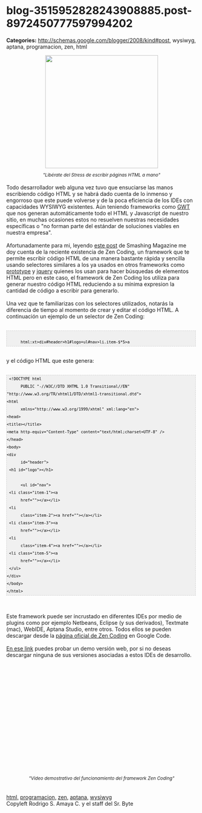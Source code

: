 # blog-3515952828243908885.post-8972450777597994202

**Categories:** http://schemas.google.com/blogger/2008/kind#post, wysiwyg, aptana, programacion, zen, html

<div style="text-align: center;"><a onblur="try
      {parent.deselectBloggerImageGracefully();} catch(e) {}"
      href="http://3.bp.blogspot.com/_jH77WNrMVRA/Sx8EzahcduI/AAAAAAAAGII/rnNPT-vXtq0/s1600-h/zen.jpg"><img
      style="margin: 0px auto 10px; display: block; text-align: center; cursor: pointer; width:
      298px; height: 298px;"
      src="http://3.bp.blogspot.com/_jH77WNrMVRA/Sx8EzahcduI/AAAAAAAAGII/rnNPT-vXtq0/s400/zen.jpg"
      alt="" id="BLOGGER_PHOTO_ID_5413050558462064354" border="0" /></a><span
      style="font-size:85%;"><span style="font-style: italic;">"Libérate del Stress de
      escribir páginas HTML a mano"</span><br /></span></div><br
      />Todo desarrollador web alguna vez tuvo que ensuciarse las manos escribiendo código HTML y
      se habrá dado cuenta de lo inmenso y engorroso que este puede volverse y de la poca eficiencia
      de los IDEs con capacidades WYSIWYG existentes. Aún teniendo frameworks como <a
      href="http://www.srbyte.com/2009/10/trabajando-con-google-web-toolkit-y.html">GWT</a>
      que nos generan automáticamente todo el HTML y Javascript de nuestro sitio, en muchas
      ocasiones estos no resuelven nuestras necesidades específicas o "no forman parte del estándar
      de soluciones viables en nuestra empresa".<br /><br />Afortunadamente para mi,
      leyendo <a
      href="http://www.smashingmagazine.com/2009/11/21/zen-coding-a-new-way-to-write-html-code/">este
      post</a> de Smashing Magazine me doy cuenta de la reciente existencia de Zen Coding, un
      framework que te permite escribir código HTML de una manera bastante rápida y sencilla usando
      selectores similares a los ya usados en otros frameworks como <a
      href="http://www.prototypejs.org/">prototype</a> y <a
      href="http://jquery.com/">jquery</a> quienes los usan para hacer búsquedas de
      elementos HTML pero en este caso, el framework de Zen Coding los utiliza para generar nuestro
      código HTML reduciendo a su mínima expresion la cantidad de código a escribir para
      generarlo.<br /><br />Una vez que te familiarizas con los selectores utilizados,
      notarás la diferencia de tiempo al momento de crear y editar el código HTML. A continuación un
      ejemplo de un selector de Zen Coding:<br /><br /><pre style="border: 1px dashed
      rgb(204, 204, 204); padding: 0px; background: rgb(240, 240, 240)
      url(http://2.bp.blogspot.com/_z5ltvMQPaa8/SjJXr_U2YBI/AAAAAAAAAAM/46OqEP32CJ8/s320/codebg.gif)
      repeat scroll 0% 0%; overflow: auto; font-family: arial; font-size: 12px; width: 99%; height:
      auto; -moz-background-clip: border; -moz-background-origin: padding;
      -moz-background-inline-policy: continuous; color: rgb(0, 0, 0); text-align: left; line-height:
      20px;"><code style="color: rgb(0, 0, 0); word-wrap: normal;">
      html:xt&gt;div#header&gt;h1#logo+ul#nav&gt;li.item-$*5&gt;a<br
      /></code></pre><br />y el código HTML que este genera:<br /><br
      /><pre style="border: 1px dashed rgb(204, 204, 204); padding: 0px; background: rgb(240,
      240, 240)
      url(http://2.bp.blogspot.com/_z5ltvMQPaa8/SjJXr_U2YBI/AAAAAAAAAAM/46OqEP32CJ8/s320/codebg.gif)
      repeat scroll 0% 0%; overflow: auto; font-family: arial; font-size: 12px; width: 99%; height:
      auto; -moz-background-clip: border; -moz-background-origin: padding;
      -moz-background-inline-policy: continuous; color: rgb(0, 0, 0); text-align: left; line-height:
      20px;"><code style="color: rgb(0, 0, 0); word-wrap: normal;"> &lt;!DOCTYPE html
      PUBLIC "-//W3C//DTD XHTML 1.0 Transitional//EN"<br
      />"http://www.w3.org/TR/xhtml1/DTD/xhtml1-transitional.dtd"&gt;<br />&lt;html
      xmlns="http://www.w3.org/1999/xhtml" xml:lang="en"&gt;<br
      />&lt;head&gt;<br />&lt;title&gt;&lt;/title&gt;<br
      />&lt;meta http-equiv="Content-Type" content="text/html;charset=UTF-8" /&gt;<br
      />&lt;/head&gt;<br />&lt;body&gt;<br />&lt;div
      id="header"&gt;<br /> &lt;h1 id="logo"&gt;&lt;/h1&gt;<br />
      &lt;ul id="nav"&gt;<br /> &lt;li class="item-1"&gt;&lt;a
      href=""&gt;&lt;/a&gt;&lt;/li&gt;<br /> &lt;li
      class="item-2"&gt;&lt;a href=""&gt;&lt;/a&gt;&lt;/li&gt;<br
      /> &lt;li class="item-3"&gt;&lt;a
      href=""&gt;&lt;/a&gt;&lt;/li&gt;<br /> &lt;li
      class="item-4"&gt;&lt;a href=""&gt;&lt;/a&gt;&lt;/li&gt;<br
      /> &lt;li class="item-5"&gt;&lt;a
      href=""&gt;&lt;/a&gt;&lt;/li&gt;<br /> &lt;/ul&gt;<br
      />&lt;/div&gt;<br />&lt;/body&gt;<br
      />&lt;/html&gt;<br /></code></pre><br /><br />Este
      framework puede ser incrustado en diferentes IDEs por medio de plugins como por ejemplo
      Netbeans, Eclipse (y sus derivados), Textmate (mac), WebIDE, Aptana Studio, entre otros. Todos
      ellos se pueden descargar desde la <a href="http://code.google.com/p/zen-coding/">página
      oficial de Zen Coding</a> en Google Code.<br /><br /><a
      href="http://zen-coding.ru/demo/">En ese link</a> puedes probar un demo versión web,
      por si no deseas descargar ninguna de sus versiones asociadas a estos IDEs de
      desarrollo.<br /><br /><div align="center"><br /><object
      width="400" height="275"><param name="allowfullscreen" value="true"><param
      name="allowscriptaccess" value="always"><param name="movie"
      value="http://vimeo.com/moogaloop.swf?clip_id=7405114&amp;server=vimeo.com&amp;show_title=1&amp;show_byline=1&amp;show_portrait=0&amp;color=&amp;fullscreen=1"><embed
      src="http://vimeo.com/moogaloop.swf?clip_id=7405114&amp;server=vimeo.com&amp;show_title=1&amp;show_byline=1&amp;show_portrait=0&amp;color=&amp;fullscreen=1"
      type="application/x-shockwave-flash" allowfullscreen="true" allowscriptaccess="always"
      width="400" height="275"></embed></object><br /><span
      style="font-size:85%;"><span style="font-style: italic;">"Video demostrativo del
      funcionamiento del framework Zen Coding"</span></span><br
      /></div><br /><br /><a href="http://www.blogalaxia.com/tags/html,"
      rel="tag">html,</a> <a href="http://www.blogalaxia.com/tags/programacion,"
      rel="tag">programacion,</a> <a href="http://www.blogalaxia.com/tags/zen,"
      rel="tag">zen,</a> <a href="http://www.blogalaxia.com/tags/aptana,"
      rel="tag">aptana,</a> <a href="http://www.blogalaxia.com/tags/wysiwyg"
      rel="tag">wysiwyg</a><div class="blogger-post-footer">Copyleft Rodrigo S. Amaya
      C. y el staff del Sr. Byte</div>